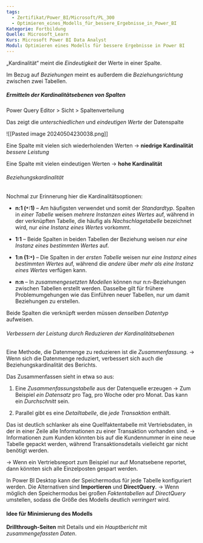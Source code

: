 ```yaml
---
tags:
  - Zertifikat/Power_BI/Microsoft/PL_300
  - Optimieren_eines_Modells_für_bessere_Ergebnisse_in_Power_BI
Kategorie: Fortbildung
Quelle: Microsoft_Learn
Kurs: Microsoft Power BI Data Analyst
Modul: Optimieren eines Modells für bessere Ergebnisse in Power BI
---
```

„Kardinalität“ meint die *Eindeutigkeit* der Werte in einer Spalte.

Im Bezug auf *Beziehungen* meint es außerdem die *Beziehungsrichtung* zwischen zwei Tabellen.

##### Ermitteln der Kardinalitätsebenen von Spalten
Power Query Editor > Sicht > Spaltenverteilung

Das zeigt die *unterschiedlichen* und *eindeutigen Werte* der Datenspalte

![[Pasted image 20240504230038.png]]

Eine Spalte mit vielen sich wiederholenden Werten → **niedrige Kardinalität** *bessere Leistung*

Eine Spalte mit vielen eindeutigen Werten → **hohe Kardinalität**


###### Beziehungskardinalität
Nochmal zur Erinnerung hier die Kardinalitätsoptionen:

- **n:1 (`*`:1)** – Am häufigsten verwendet und somit der *Standardtyp*.
	Spalten in *einer Tabelle* weisen *mehrere Instanzen eines Wertes* auf, während in der verknüpften Tabelle, die häufig als *Nachschlagetabelle* bezeichnet wird, nur *eine Instanz eines Wertes* vorkommt.
    
- **1:1** – Beide Spalten in beiden Tabellen der Beziehung weisen *nur eine Instanz eines bestimmten Wertes* auf.
    
- **1:n (1:`*`)** – Die Spalten in der *ersten Tabelle* weisen nur *eine Instanz eines bestimmten Wertes* auf, während die *andere* über *mehr als eine Instanz eines Wertes* verfügen kann.
    
- **n:n** – In *zusammengesetzten Modellen* können nur n:n-Beziehungen zwischen Tabellen erstellt werden. Dasselbe gilt für frühere Problemumgehungen wie das Einführen neuer Tabellen, nur um damit Beziehungen zu erstellen.

Beide Spalten die verknüpft werden müssen *denselben Datentyp* aufweisen.


###### Verbessern der Leistung durch Reduzieren der Kardinalitätsebenen
Eine Methode, die Datenmenge zu reduzieren ist die *Zusammenfassung*.
→ Wenn sich die Datenmenge reduziert, verbessert sich auch die Beziehungskardinalität des Berichts.

Das Zusammenfassen sieht in etwa so aus:
1. Eine *Zusammenfassungstabelle* aus der Datenquelle erzeugen
	→ Zum Beispiel *ein Datensatz* pro Tag, pro Woche oder pro Monat. Das kann ein *Durchschnitt* sein.

2. Parallel gibt es eine *Detailtabelle*, die *jede Transaktion* enthält.

Das ist deutlich schlanker als eine Quellfaktentabelle mit Vertriebsdaten, in der in einer Zeile alle Informationen zu einer Transaktion vorhanden sind.
→ Informationen zum Kunden könnten bis auf die Kundennummer in eine neue Tabelle gepackt werden, während Transaktionsdetails vielleicht gar nicht benötigt werden.

→ Wenn ein Vertriebsreport zum Beispiel nur auf Monatsebene reportet, dann könnten sich alle Einzelposten gespart werden.


In Power BI Desktop kann der Speichermodus für jede Tabelle konfiguriert werden.
Die Alternativen sind **Importieren** und **DirectQuery**.
→ Wenn möglich den Speichermodus bei großen *Faktentabellen* auf *DirectQuery* umstellen, sodass die Größe des Modells deutlich *verringert* wird.

#### Idee für Minimierung des Modells
**Drillthrough-Seiten** mit Details und ein *Hauptbericht* mit *zusammengefassten Daten*.
